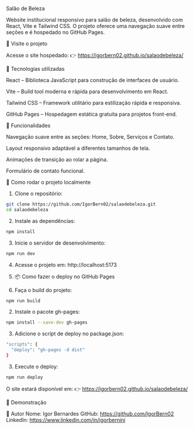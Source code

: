 Salão de Beleza

Website institucional responsivo para salão de beleza, desenvolvido com React, Vite e Tailwind CSS. O projeto oferece uma navegação suave entre seções e é hospedado no GitHub Pages.

📌 Visite o projeto

Acesse o site hospedado:
👉 https://igorbern02.github.io/salaodebeleza/

🚀 Tecnologias utilizadas

React – Biblioteca JavaScript para construção de interfaces de usuário.

Vite – Build tool moderna e rápida para desenvolvimento em React.

Tailwind CSS – Framework utilitário para estilização rápida e responsiva.

GitHub Pages – Hospedagem estática gratuita para projetos front-end.

🧩 Funcionalidades

Navegação suave entre as seções: Home, Sobre, Serviços e Contato.

Layout responsivo adaptável a diferentes tamanhos de tela.

Animações de transição ao rolar a página.

Formulário de contato funcional.

🔧 Como rodar o projeto localmente

1. Clone o repositório:
   
```bash
git clone https://github.com/IgorBern02/salaodebeleza.git
cd salaodebeleza
```

2. Instale as dependências:
   
```bash
npm install
```

3. Inicie o servidor de desenvolvimento:
   
```bash
npm run dev
```

4. Acesse o projeto em: http://localhost:5173

5. 📦 Como fazer o deploy no GitHub Pages

1. Faça o build do projeto:

```bash
npm run build
```

2. Instale o pacote gh-pages:
```bash
npm install --save-dev gh-pages
```


3. Adicione o script de deploy no package.json:
```bash
"scripts": {
  "deploy": "gh-pages -d dist"
}
```


3. Execute o deploy:
```bash
npm run deploy
```

O site estará disponível em:
👉 https://igorbern02.github.io/salaodebeleza/

📸 Demonstração

👤 Autor
Nome: Igor Bernardes
GitHub: https://github.com/IgorBern02
LinkedIn: https://www.linkedin.com/in/igorbernini

